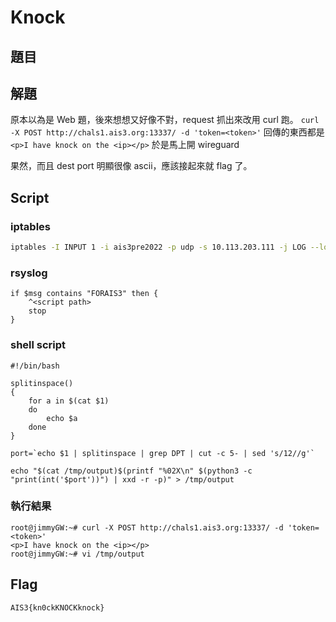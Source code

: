 # Knock
## 題目

## 解題
原本以為是 Web 題，後來想想又好像不對，request 抓出來改用 curl 跑。
`curl -X POST http://chals1.ais3.org:13337/ -d 'token=<token>'`
回傳的東西都是
`<p>I have knock on the <ip></p>`
於是馬上開 wireguard

果然，而且 dest port 明顯很像 ascii，應該接起來就 flag 了。

## Script
### iptables
``` bash
iptables -I INPUT 1 -i ais3pre2022 -p udp -s 10.113.203.111 -j LOG --log-prefix "FORAIS3"
```

### rsyslog
```
if $msg contains "FORAIS3" then {
    ^<script path>
    stop
}
```

### shell script
```
#!/bin/bash

splitinspace()
{
    for a in $(cat $1)
    do
        echo $a
    done
}

port=`echo $1 | splitinspace | grep DPT | cut -c 5- | sed 's/12//g'`

echo "$(cat /tmp/output)$(printf "%02X\n" $(python3 -c "print(int('$port'))") | xxd -r -p)" > /tmp/output
```

### 執行結果
```
root@jimmyGW:~# curl -X POST http://chals1.ais3.org:13337/ -d 'token=<token>'
<p>I have knock on the <ip></p>
root@jimmyGW:~# vi /tmp/output
```



## Flag
`AIS3{kn0ckKNOCKknock}`